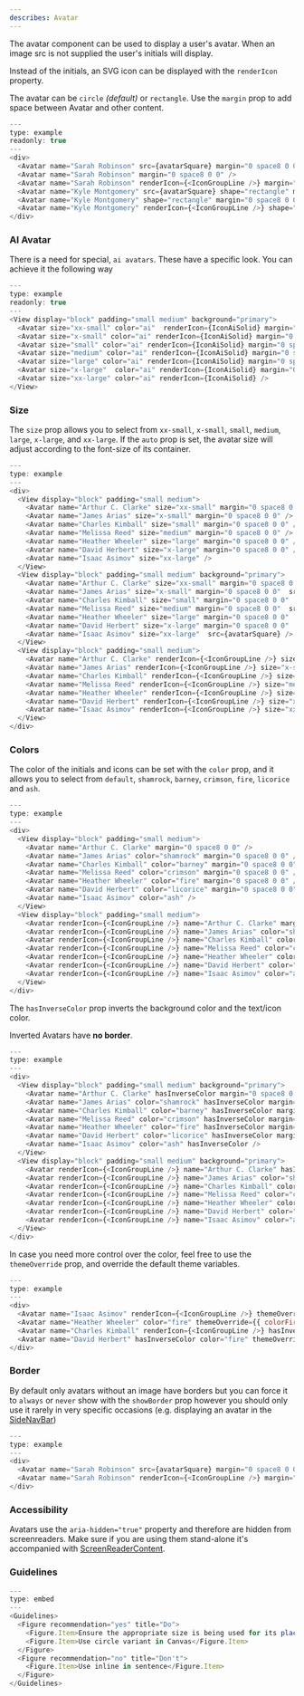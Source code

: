 ```yaml
---
describes: Avatar
---
```


The avatar component can be used to display a user's avatar. When an image src is not supplied the user's initials will display.

Instead of the initials, an SVG icon can be displayed with the `renderIcon` property.

The avatar can be `circle` _(default)_ or `rectangle`. Use the `margin` prop to add space between Avatar and other content.

```js
---
type: example
readonly: true
---
<div>
  <Avatar name="Sarah Robinson" src={avatarSquare} margin="0 space8 0 0" />
  <Avatar name="Sarah Robinson" margin="0 space8 0 0" />
  <Avatar name="Sarah Robinson" renderIcon={<IconGroupLine />} margin="0 space8 0 0" />
  <Avatar name="Kyle Montgomery" src={avatarSquare} shape="rectangle" margin="0 space8 0 0" />
  <Avatar name="Kyle Montgomery" shape="rectangle" margin="0 space8 0 0" />
  <Avatar name="Kyle Montgomery" renderIcon={<IconGroupLine />} shape="rectangle" />
</div>
```

### AI Avatar

There is a need for special, `ai avatars`. These have a specific look. You can achieve it the following way

```js
---
type: example
readonly: true
---
<View display="block" padding="small medium" background="primary">
  <Avatar size="xx-small" color="ai"  renderIcon={IconAiSolid} margin="0 space8 0 0"/>
  <Avatar size="x-small" color="ai" renderIcon={IconAiSolid} margin="0 space8 0 0"/>
  <Avatar size="small" color="ai" renderIcon={IconAiSolid} margin="0 space8 0 0"/>
  <Avatar size="medium" color="ai" renderIcon={IconAiSolid} margin="0 space8 0 0"/>
  <Avatar size="large" color="ai" renderIcon={IconAiSolid} margin="0 space8 0 0"/>
  <Avatar size="x-large"  color="ai" renderIcon={IconAiSolid} margin="0 space8 0 0"/>
  <Avatar size="xx-large" color="ai" renderIcon={IconAiSolid} />
</View>
```

### Size

The `size` prop allows you to select from `xx-small`, `x-small`, `small`, `medium`, `large`, `x-large`, and `xx-large`. If the `auto` prop is set, the avatar size will adjust according to the font-size
of its container.

```js
---
type: example
---
<div>
  <View display="block" padding="small medium">
    <Avatar name="Arthur C. Clarke" size="xx-small" margin="0 space8 0 0" />
    <Avatar name="James Arias" size="x-small" margin="0 space8 0 0" />
    <Avatar name="Charles Kimball" size="small" margin="0 space8 0 0" />
    <Avatar name="Melissa Reed" size="medium" margin="0 space8 0 0" />
    <Avatar name="Heather Wheeler" size="large" margin="0 space8 0 0" />
    <Avatar name="David Herbert" size="x-large" margin="0 space8 0 0" />
    <Avatar name="Isaac Asimov" size="xx-large" />
  </View>
  <View display="block" padding="small medium" background="primary">
    <Avatar name="Arthur C. Clarke" size="xx-small" margin="0 space8 0 0"  src={avatarSquare} />
    <Avatar name="James Arias" size="x-small" margin="0 space8 0 0"  src={avatarSquare} />
    <Avatar name="Charles Kimball" size="small" margin="0 space8 0 0"  src={avatarSquare} />
    <Avatar name="Melissa Reed" size="medium" margin="0 space8 0 0"  src={avatarSquare} />
    <Avatar name="Heather Wheeler" size="large" margin="0 space8 0 0"  src={avatarSquare} />
    <Avatar name="David Herbert" size="x-large" margin="0 space8 0 0"  src={avatarSquare} />
    <Avatar name="Isaac Asimov" size="xx-large"  src={avatarSquare} />
  </View>
  <View display="block" padding="small medium">
    <Avatar name="Arthur C. Clarke" renderIcon={<IconGroupLine />} size="xx-small" margin="0 space8 0 0" />
    <Avatar name="James Arias" renderIcon={<IconGroupLine />} size="x-small" margin="0 space8 0 0" />
    <Avatar name="Charles Kimball" renderIcon={<IconGroupLine />} size="small" margin="0 space8 0 0" />
    <Avatar name="Melissa Reed" renderIcon={<IconGroupLine />} size="medium" margin="0 space8 0 0" />
    <Avatar name="Heather Wheeler" renderIcon={<IconGroupLine />} size="large" margin="0 space8 0 0" />
    <Avatar name="David Herbert" renderIcon={<IconGroupLine />} size="x-large" margin="0 space8 0 0" />
    <Avatar name="Isaac Asimov" renderIcon={<IconGroupLine />} size="xx-large" />
  </View>
</div>
```

### Colors

The color of the initials and icons can be set with the `color` prop, and it allows you to select from `default`, `shamrock`, `barney`, `crimson`, `fire`, `licorice` and `ash`.

```js
---
type: example
---
<div>
  <View display="block" padding="small medium">
    <Avatar name="Arthur C. Clarke" margin="0 space8 0 0" />
    <Avatar name="James Arias" color="shamrock" margin="0 space8 0 0" />
    <Avatar name="Charles Kimball" color="barney" margin="0 space8 0 0" />
    <Avatar name="Melissa Reed" color="crimson" margin="0 space8 0 0" />
    <Avatar name="Heather Wheeler" color="fire" margin="0 space8 0 0" />
    <Avatar name="David Herbert" color="licorice" margin="0 space8 0 0" />
    <Avatar name="Isaac Asimov" color="ash" />
  </View>
  <View display="block" padding="small medium">
    <Avatar renderIcon={<IconGroupLine />} name="Arthur C. Clarke" margin="0 space8 0 0" />
    <Avatar renderIcon={<IconGroupLine />} name="James Arias" color="shamrock" margin="0 space8 0 0" />
    <Avatar renderIcon={<IconGroupLine />} name="Charles Kimball" color="barney" margin="0 space8 0 0" />
    <Avatar renderIcon={<IconGroupLine />} name="Melissa Reed" color="crimson" margin="0 space8 0 0" />
    <Avatar renderIcon={<IconGroupLine />} name="Heather Wheeler" color="fire" margin="0 space8 0 0" />
    <Avatar renderIcon={<IconGroupLine />} name="David Herbert" color="licorice" margin="0 space8 0 0" />
    <Avatar renderIcon={<IconGroupLine />} name="Isaac Asimov" color="ash" />
  </View>
</div>
```

The `hasInverseColor` prop inverts the background color and the text/icon color.

Inverted Avatars have **no border**.

```js
---
type: example
---
<div>
  <View display="block" padding="small medium" background="primary">
    <Avatar name="Arthur C. Clarke" hasInverseColor margin="0 space8 0 0" />
    <Avatar name="James Arias" color="shamrock" hasInverseColor margin="0 space8 0 0" />
    <Avatar name="Charles Kimball" color="barney" hasInverseColor margin="0 space8 0 0" />
    <Avatar name="Melissa Reed" color="crimson" hasInverseColor margin="0 space8 0 0" />
    <Avatar name="Heather Wheeler" color="fire" hasInverseColor margin="0 space8 0 0" />
    <Avatar name="David Herbert" color="licorice" hasInverseColor margin="0 space8 0 0" />
    <Avatar name="Isaac Asimov" color="ash" hasInverseColor />
  </View>
  <View display="block" padding="small medium" background="primary">
    <Avatar renderIcon={<IconGroupLine />} name="Arthur C. Clarke" hasInverseColor margin="0 space8 0 0" />
    <Avatar renderIcon={<IconGroupLine />} name="James Arias" color="shamrock" hasInverseColor margin="0 space8 0 0" />
    <Avatar renderIcon={<IconGroupLine />} name="Charles Kimball" color="barney" hasInverseColor margin="0 space8 0 0" />
    <Avatar renderIcon={<IconGroupLine />} name="Melissa Reed" color="crimson" hasInverseColor margin="0 space8 0 0" />
    <Avatar renderIcon={<IconGroupLine />} name="Heather Wheeler" color="fire" hasInverseColor margin="0 space8 0 0" />
    <Avatar renderIcon={<IconGroupLine />} name="David Herbert" color="licorice" hasInverseColor margin="0 space8 0 0" />
    <Avatar renderIcon={<IconGroupLine />} name="Isaac Asimov" color="ash" hasInverseColor />
  </View>
</div>
```

In case you need more control over the color, feel free to use the `themeOverride` prop, and override the default theme variables.

```js
---
type: example
---
<div>
  <Avatar name="Isaac Asimov" renderIcon={<IconGroupLine />} themeOverride={{ color: '#efb410' }} margin="0 space8 0 0" />
  <Avatar name="Heather Wheeler" color="fire" themeOverride={{ colorFire: 'magenta' }} margin="0 space8 0 0" />
  <Avatar name="Charles Kimball" renderIcon={<IconGroupLine />} hasInverseColor themeOverride={{ color: 'lightblue', background: 'black' }} margin="0 space8 0 0" />
  <Avatar name="David Herbert" hasInverseColor color="fire" themeOverride={{ colorFire: '#efb410' }} />
</div>
```

### Border

By default only avatars without an image have borders but you can force it to `always` or `never` show with the `showBorder` prop however you should only use it rarely in very specific occasions (e.g. displaying an avatar in the [SideNavBar](/#SideNavBar))

```js
---
type: example
---
<div>
  <Avatar name="Sarah Robinson" src={avatarSquare} margin="0 space8 0 0" showBorder="always"/>
  <Avatar name="Sarah Robinson" renderIcon={<IconGroupLine />} margin="0 space8 0 0" showBorder="never"/>
</div>
```

### Accessibility

Avatars use the `aria-hidden="true"` property and therefore are hidden from screenreaders. Make sure if you are using them stand-alone it's accompanied with [ScreenReaderContent](ScreenReaderContent).

### Guidelines

```js
---
type: embed
---
<Guidelines>
  <Figure recommendation="yes" title="Do">
    <Figure.Item>Ensure the appropriate size is being used for its placement (in a table, stand-alone, etc…)</Figure.Item>
    <Figure.Item>Use circle variant in Canvas</Figure.Item>
  </Figure>
  <Figure recommendation="no" title="Don't">
    <Figure.Item>Use inline in sentence</Figure.Item>
  </Figure>
</Guidelines>
```
